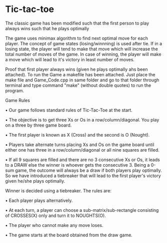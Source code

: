 # Tic-tac-toe
The classic game has been modified such that the first person to play always wins such that he plays optimally

The game uses minimax algorithm to find next optimal move for each player. The concept of game states (losing/winnning) is used after tie. If in a losing state, the player will tend to make that move which will increase the total number of moves of the game. In case of winning, the player will make a move which will lead to it's victory in least number of moves.

Proof that first player always wins (given he plays optimally ahs been attached). To run the Game a makefile has been attached.
Just place the make file and Game_Code.cpp in same folder and go to that folder through terminal and type command "make" (without double quotes) to run the program.

Game Rules

• Our game follows standard rules of Tic-Tac-Toe at the start.

• The objective is to get three Xs or Os in a row/column/diagonal. You play on a
three by three game board.

• The first player is known as X (Cross) and the second is O (Nought).

• Players take alternate turns placing Xs and Os on the game board until either
one has three in a row/column/diagonal or all nine squares are filled.

• If all 9 squares are filled and there are no 3 consecutive Xs or Os, it leads to a
  DRAW else the winner is whoever gets the consecutive 3.
  Being a 0-sum game, the outcome will always be a draw if both players play optimally. So we have introduced a tiebreaker that will lead   to the first player's victory given he/she plays optimally.
  
Winner is decided using a tiebreaker. The rules are:

• Each player plays alternatively.

• At each turn, a player can choose a sub-matrix/sub-rectangle consisting of 
  CROSSES(X) only and turn it to NOUGHTS(O).
  
• The player who cannot make any move loses.

• The game starts at the board obtained from the draw game.
